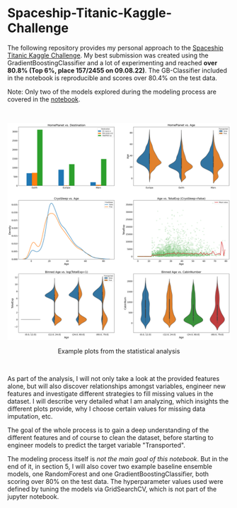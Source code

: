 # Spaceship-Titanic-Kaggle-Challenge

The following repository provides my personal approach to the [Spaceship Titanic Kaggle Challenge](https://www.kaggle.com/competitions/spaceship-titanic). My best submission was created using the GradientBoostingClassifier and a lot of experimenting and reached **over 80.8% (Top 6%, place 157/2455 on 09.08.22)**. The GB-Classifier included in the notebook is reproducible and scores over 80.4% on the test data. 

Note: Only two of the models explored during the modeling process are covered in the [notebook](https://github.com/PatrickSVM/Spaceship-Titanic-Kaggle-Challenge/blob/main/Spaceship_Titanic_Kaggle_Project.ipynb).
 
<br>

![Example plots from the analysis](./Pictures/Example_plot.png "Example plots from the statistical analysis")

<p align="center">
    Example plots from the statistical analysis
</p>

<br>

As part of the analysis, I will not only take a look at the provided features alone, but will also discover relationships amongst variables, engineer new features and investigate different strategies to fill missing values in the dataset. I will describe very detailed what I am analyzing, which insights the different plots provide, why I choose certain values for missing data imputation, etc.

The goal of the whole process is to gain a deep understanding of the different features and of course to clean the dataset, before starting to engineer models to predict the target variable "Transported".

The modeling process itself is *not the main goal of this notebook*. But in the end of it, in section 5, I will also cover two example baseline ensemble models, one RandomForest and one GradientBoostingClassifier, both scoring over 80% on the test data. The hyperparameter values used were defined by tuning the models via GridSearchCV, which is not part of the jupyter notebook. 



